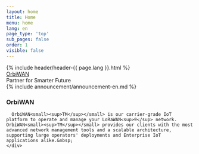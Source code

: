 ```yaml
---
layout: home
title: Home
menu: home
lang: en
page_type: 'top'
sub_pages: false
order: 1
visible: false
---
```


<div class='ow-container'>
<section id="home-content">
  {% include header/header-{{ page.lang }}.html %}
  <div id="overlay"></div>
  <div id="homepage-leftpane" class="pane">
    <section id="description">
        <div class="orbiwise"><a href="/">OrbiWAN</a></div>
        <span class="description">Partner for Smarter Future</span>
    </section>
  </div>
</section>
<section id="announcements">
  {% include announcement/announcement-en.md %}
</section>

<section id="intro">

  <div id="" class="clearfix">
    <div id="web-applications">
      <h3>OrbiWAN</h3>

      OrbiWAN<small><sup>TM</sup></small> is our carrier-grade IoT platform to operate and manage your LoRaWAN<sup>®</sup> network.
    OrbiWAN<small><sup>TM</sup></small> provides our clients with the most advanced network management tools and a scalable architecture, supporting large operators' deployments and Enterprise IoT applications alike.&nbsp;
    </div>

  </div>

</section>

</div>
